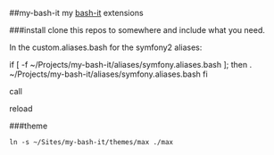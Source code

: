##my-bash-it
my [bash-it](https://github.com/revans/bash-it) extensions

###install
clone this repos to somewhere and include what you need.

In the custom.aliases.bash for the symfony2 aliases:

   if [ -f ~/Projects/my-bash-it/aliases/symfony.aliases.bash ]; then
      . ~/Projects/my-bash-it/aliases/symfony.aliases.bash
   fi

call

   reload

###theme

    ln -s ~/Sites/my-bash-it/themes/max ./max


